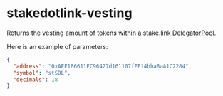 # stakedotlink-vesting

Returns the vesting amount of tokens within a stake.link [DelegatorPool](https://github.com/stakedotlink/contracts/blob/main/contracts/core/DelegatorPool.sol).

Here is an example of parameters:

```json
{
  "address": "0xAEF186611EC96427d161107fFE14bba8aA1C2284",
  "symbol": "stSDL",
  "decimals": 18
}
```
